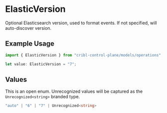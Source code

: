 # ElasticVersion

Optional Elasticsearch version, used to format events. If not specified, will auto-discover version.

## Example Usage

```typescript
import { ElasticVersion } from "cribl-control-plane/models/operations";

let value: ElasticVersion = "7";
```

## Values

This is an open enum. Unrecognized values will be captured as the `Unrecognized<string>` branded type.

```typescript
"auto" | "6" | "7" | Unrecognized<string>
```